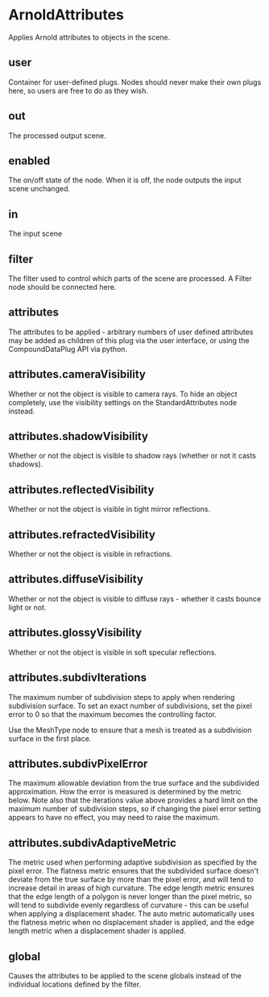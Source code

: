 # ArnoldAttributes

Applies Arnold attributes to objects
in the scene.

## user

 Container for user-defined plugs. Nodes
should never make their own plugs here,
so users are free to do as they wish.

## out

 The processed output scene.

## enabled

 The on/off state of the node. When it is off, the node outputs the input scene unchanged.

## in

 The input scene

## filter

 The filter used to control which parts of the scene are
processed. A Filter node should be connected here.

## attributes

 The attributes to be applied - arbitrary numbers of user defined
attributes may be added as children of this plug via the user
interface, or using the CompoundDataPlug API via python.

## attributes.cameraVisibility

 Whether or not the object is visible to camera
rays. To hide an object completely, use the
visibility settings on the StandardAttributes
node instead.

## attributes.shadowVisibility

 Whether or not the object is visible to shadow
rays (whether or not it casts shadows).

## attributes.reflectedVisibility

 Whether or not the object is visible in
tight mirror reflections.

## attributes.refractedVisibility

 Whether or not the object is visible in
refractions.

## attributes.diffuseVisibility

 Whether or not the object is visible to diffuse
rays - whether it casts bounce light or not.

## attributes.glossyVisibility

 Whether or not the object is visible in
soft specular reflections.

## attributes.subdivIterations

 The maximum number of subdivision
steps to apply when rendering subdivision
surface. To set an exact number of
subdivisions, set the pixel error to
0 so that the maximum becomes the
controlling factor.

Use the MeshType node to ensure that a
mesh is treated as a subdivision surface
in the first place.

## attributes.subdivPixelError

 The maximum allowable deviation from the true
surface and the subdivided approximation. How
the error is measured is determined by the
metric below. Note also that the iterations
value above provides a hard limit on the maximum
number of subdivision steps, so if changing the
pixel error setting appears to have no effect,
you may need to raise the maximum.

## attributes.subdivAdaptiveMetric

 The metric used when performing adaptive
subdivision as specified by the pixel error.
The flatness metric ensures that the subdivided
surface doesn't deviate from the true surface
by more than the pixel error, and will tend to
increase detail in areas of high curvature. The
edge length metric ensures that the edge length
of a polygon is never longer than the pixel metric,
so will tend to subdivide evenly regardless of
curvature - this can be useful when applying a
displacement shader. The auto metric automatically
uses the flatness metric when no displacement
shader is applied, and the edge length metric when
a displacement shader is applied.

## global

 Causes the attributes to be applied to the scene globals
instead of the individual locations defined by the filter.

